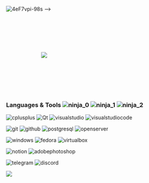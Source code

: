 <!-- https://github.com/simple-icons/simple-icons/blob/develop/slugs.md -->
<!-- https://shields.io/ -->
<!-- https://github.com/DenverCoder1/readme-typing-svg -->

<!-- Image -->
 ![4eF7vpi-98s](https://user-images.githubusercontent.com/79199956/175012500-7950c65a-9dc0-4b80-b552-3d6a06ffc1fb.jpg) -->

<!-- Typing -->
<!-- [![Typing SVG](https://readme-typing-svg.herokuapp.com?color=EEEEEE&background=1A1A1A&center=true&vCenter=true&width=1100&height=70&lines=KALENSKY)](https://git.io/typing-svg) -->

<!-- Most used languages -->
<img align="center" style="margin:6rem" src="https://github-readme-stats.vercel.app/api/top-langs/?username=imitatehappiness&card_width=1000 &layout=compact&hide=html,css&title_color=EEEEEE&text_color=c9cacc&icon_color=EEEEEE&bg_color=1a1a1a" />

<!-- Languages & Tools -->
### Languages & Tools ![ninja_0](https://user-images.githubusercontent.com/79199956/175010819-a4e97b33-d933-4f48-8c5b-2c0088066cf3.png) ![ninja_1](https://user-images.githubusercontent.com/79199956/175011196-190ec99c-b6d1-43e3-8358-31747dfefc14.png) ![ninja_2](https://user-images.githubusercontent.com/79199956/175011373-83385fc9-131d-42dc-870a-f121c2c4f628.png)

![cplusplus](https://img.shields.io/badge/-C++-05122A?style=for-the-badge&color=1a1a1a&logo=cplusplus) ![Qt](https://img.shields.io/badge/-Qt-05122A?style=for-the-badge&color=1a1a1a&logo=qt) ![visualstudio](https://img.shields.io/badge/-VS-05122A?style=for-the-badge&color=1a1a1a&logo=visualstudio) ![visualstudiocode](https://img.shields.io/badge/-VS%20Code-05122A?style=for-the-badge&color=1a1a1a&logo=visualstudiocode)

![git](https://img.shields.io/badge/-Git-05122A?style=for-the-badge&color=1a1a1a&logo=git) ![github](https://img.shields.io/badge/-Git%20Hub-05122A?style=for-the-badge&color=1a1a1a&logo=github) ![postgresql](https://img.shields.io/badge/-PostgresSQL-05122A?style=for-the-badge&color=1a1a1a&logo=postgresql) ![openserver](https://img.shields.io/badge/-openserver-05122A?style=for-the-badge&color=1a1a1a&logo=openlayers)

![windows](https://img.shields.io/badge/-windows-05122A?style=for-the-badge&color=1a1a1a&logo=windows) ![fedora](https://img.shields.io/badge/-fedora-05122A?style=for-the-badge&color=1a1a1a&logo=fedora) ![virtualbox](https://img.shields.io/badge/-virtualbox-05122A?style=for-the-badge&color=1a1a1a&logo=virtualbox) 

![notion](https://img.shields.io/badge/-Notion-05122A?style=for-the-badge&color=1a1a1a&logo=notion) ![adobephotoshop](https://img.shields.io/badge/-adobe%20PS-05122A?style=for-the-badge&color=1a1a1a&logo=adobephotoshop) 

![telegram](https://img.shields.io/badge/-telegram-05122A?style=for-the-badge&color=1a1a1a&logo=telegram) ![discord](https://img.shields.io/badge/-discord-05122A?style=for-the-badge&color=1a1a1a&logo=discord) 

<!-- Profile Views Counter-->
![](https://komarev.com/ghpvc/?username=imitatehappiness&style=for-the-badge&color=1a1a1a)

<!-- Leed Code -->
<!-- [![KnlnKS's LeetCode stats](https://leetcode-stats-six.vercel.app/api?username=imitatehappiness&theme=dark)](https://github.com/KnlnKS/leetcode-stats) -->
